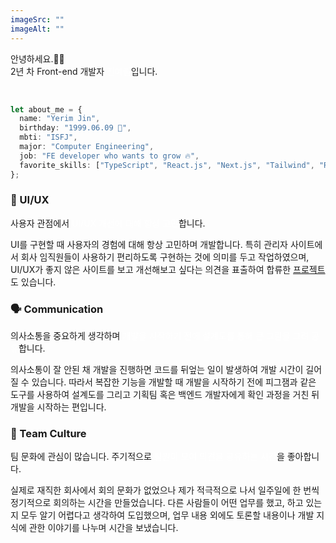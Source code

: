 ```yaml
---
imageSrc: ""
imageAlt: ""
---
```


안녕하세요.👋🏼<br>
2년 차 Front-end 개발자 <span style="color: #fff">진예림</span>입니다.

<br>

```ts
let about_me = {
  name: "Yerim Jin",
  birthday: "1999.06.09 🐰",
  mbti: "ISFJ",
  major: "Computer Engineering",
  job: "FE developer who wants to grow 🔥",
  favorite_skills: ["TypeScript", "React.js", "Next.js", "Tailwind", "Recoil"],
};
```

### 🤔 UI/UX

사용자 관점에서 <span style="color: #fff">UI/UX 개선에 대해 항상 고민</span>합니다.

UI를 구현할 때 사용자의 경험에 대해 항상 고민하며 개발합니다. 특히 관리자 사이트에서 회사 임직원들이 사용하기 편리하도록 구현하는 것에 의미를 두고 작업하였으며, UI/UX가 좋지 않은 사이트를 보고 개선해보고 싶다는 의견을 표출하여 합류한 [프로젝트](/project/maplescouter/)도 있습니다.

### 🗣️ Communication

의사소통을 중요하게 생각하며 <span style="color: #fff">개발을 시작하기 전에 설계도를 통해 큰 그림을 그려 공유</span>합니다.

의사소통이 잘 안된 채 개발을 진행하면 코드를 뒤엎는 일이 발생하여 개발 시간이 길어질 수 있습니다. 따라서 복잡한 기능을 개발할 때 개발을 시작하기 전에 피그잼과 같은 도구를 사용하여 설계도를 그리고 기획팀 혹은 백엔드 개발자에게 확인 과정을 거친 뒤 개발을 시작하는 편입니다.

### 👥 Team Culture

팀 문화에 관심이 많습니다. 주기적으로 <span style="color: #fff">팀원이 모여 의견을 공유하는 시간</span>을 좋아합니다.

실제로 재직한 회사에서 회의 문화가 없었으나 제가 적극적으로 나서 일주일에 한 번씩 정기적으로 회의하는 시간을 만들었습니다. 다른 사람들이 어떤 업무를 했고, 하고 있는지 모두 알기 어렵다고 생각하여 도입했으며, 업무 내용 외에도 토론할 내용이나 개발 지식에 관한 이야기를 나누며 시간을 보냈습니다.
